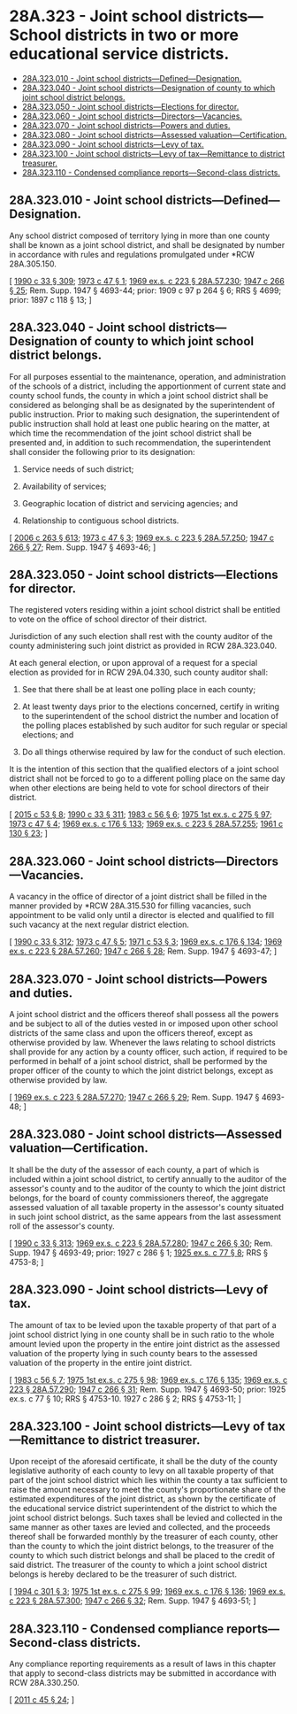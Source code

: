 # 28A.323 - Joint school districts—School districts in two or more educational service districts.
* [28A.323.010 - Joint school districts—Defined—Designation.](#28a323010---joint-school-districtsdefineddesignation)
* [28A.323.040 - Joint school districts—Designation of county to which joint school district belongs.](#28a323040---joint-school-districtsdesignation-of-county-to-which-joint-school-district-belongs)
* [28A.323.050 - Joint school districts—Elections for director.](#28a323050---joint-school-districtselections-for-director)
* [28A.323.060 - Joint school districts—Directors—Vacancies.](#28a323060---joint-school-districtsdirectorsvacancies)
* [28A.323.070 - Joint school districts—Powers and duties.](#28a323070---joint-school-districtspowers-and-duties)
* [28A.323.080 - Joint school districts—Assessed valuation—Certification.](#28a323080---joint-school-districtsassessed-valuationcertification)
* [28A.323.090 - Joint school districts—Levy of tax.](#28a323090---joint-school-districtslevy-of-tax)
* [28A.323.100 - Joint school districts—Levy of tax—Remittance to district treasurer.](#28a323100---joint-school-districtslevy-of-taxremittance-to-district-treasurer)
* [28A.323.110 - Condensed compliance reports—Second-class districts.](#28a323110---condensed-compliance-reportssecond-class-districts)
## 28A.323.010 - Joint school districts—Defined—Designation.
Any school district composed of territory lying in more than one county shall be known as a joint school district, and shall be designated by number in accordance with rules and regulations promulgated under *RCW 28A.305.150.

\[ [1990 c 33 § 309](https://leg.wa.gov/CodeReviser/documents/sessionlaw/1990c33.pdf?cite=1990%20c%2033%20§%20309); [1973 c 47 § 1](https://leg.wa.gov/CodeReviser/documents/sessionlaw/1973c47.pdf?cite=1973%20c%2047%20§%201); [1969 ex.s. c 223 § 28A.57.230](https://leg.wa.gov/CodeReviser/documents/sessionlaw/1969ex1c223.pdf?cite=1969%20ex.s.%20c%20223%20§%2028A.57.230); [1947 c 266 § 25](https://leg.wa.gov/CodeReviser/documents/sessionlaw/1947c266.pdf?cite=1947%20c%20266%20§%2025); Rem. Supp. 1947 § 4693-44; prior: 1909 c 97 p 264 § 6; RRS § 4699; prior:  1897 c 118 § 13; \]

## 28A.323.040 - Joint school districts—Designation of county to which joint school district belongs.
For all purposes essential to the maintenance, operation, and administration of the schools of a district, including the apportionment of current state and county school funds, the county in which a joint school district shall be considered as belonging shall be as designated by the superintendent of public instruction. Prior to making such designation, the superintendent of public instruction shall hold at least one public hearing on the matter, at which time the recommendation of the joint school district shall be presented and, in addition to such recommendation, the superintendent shall consider the following prior to its designation:

1. Service needs of such district;

2. Availability of services;

3. Geographic location of district and servicing agencies; and

4. Relationship to contiguous school districts.

\[ [2006 c 263 § 613](https://lawfilesext.leg.wa.gov/biennium/2005-06/Pdf/Bills/Session%20Laws/House/3098-S2.SL.pdf?cite=2006%20c%20263%20§%20613); [1973 c 47 § 3](https://leg.wa.gov/CodeReviser/documents/sessionlaw/1973c47.pdf?cite=1973%20c%2047%20§%203); [1969 ex.s. c 223 § 28A.57.250](https://leg.wa.gov/CodeReviser/documents/sessionlaw/1969ex1c223.pdf?cite=1969%20ex.s.%20c%20223%20§%2028A.57.250); [1947 c 266 § 27](https://leg.wa.gov/CodeReviser/documents/sessionlaw/1947c266.pdf?cite=1947%20c%20266%20§%2027); Rem. Supp. 1947 § 4693-46; \]

## 28A.323.050 - Joint school districts—Elections for director.
The registered voters residing within a joint school district shall be entitled to vote on the office of school director of their district.

Jurisdiction of any such election shall rest with the county auditor of the county administering such joint district as provided in RCW 28A.323.040.

At each general election, or upon approval of a request for a special election as provided for in RCW 29A.04.330, such county auditor shall:

1. See that there shall be at least one polling place in each county;

2. At least twenty days prior to the elections concerned, certify in writing to the superintendent of the school district the number and location of the polling places established by such auditor for such regular or special elections; and

3. Do all things otherwise required by law for the conduct of such election.

It is the intention of this section that the qualified electors of a joint school district shall not be forced to go to a different polling place on the same day when other elections are being held to vote for school directors of their district.

\[ [2015 c 53 § 8](https://lawfilesext.leg.wa.gov/biennium/2015-16/Pdf/Bills/Session%20Laws/House/1806-S.SL.pdf?cite=2015%20c%2053%20§%208); [1990 c 33 § 311](https://leg.wa.gov/CodeReviser/documents/sessionlaw/1990c33.pdf?cite=1990%20c%2033%20§%20311); [1983 c 56 § 6](https://leg.wa.gov/CodeReviser/documents/sessionlaw/1983c56.pdf?cite=1983%20c%2056%20§%206); [1975 1st ex.s. c 275 § 97](https://leg.wa.gov/CodeReviser/documents/sessionlaw/1975ex1c275.pdf?cite=1975%201st%20ex.s.%20c%20275%20§%2097); [1973 c 47 § 4](https://leg.wa.gov/CodeReviser/documents/sessionlaw/1973c47.pdf?cite=1973%20c%2047%20§%204); [1969 ex.s. c 176 § 133](https://leg.wa.gov/CodeReviser/documents/sessionlaw/1969ex1c176.pdf?cite=1969%20ex.s.%20c%20176%20§%20133); [1969 ex.s. c 223 § 28A.57.255](https://leg.wa.gov/CodeReviser/documents/sessionlaw/1969ex1c223.pdf?cite=1969%20ex.s.%20c%20223%20§%2028A.57.255); [1961 c 130 § 23](https://leg.wa.gov/CodeReviser/documents/sessionlaw/1961c130.pdf?cite=1961%20c%20130%20§%2023); \]

## 28A.323.060 - Joint school districts—Directors—Vacancies.
A vacancy in the office of director of a joint district shall be filled in the manner provided by *RCW 28A.315.530 for filling vacancies, such appointment to be valid only until a director is elected and qualified to fill such vacancy at the next regular district election.

\[ [1990 c 33 § 312](https://leg.wa.gov/CodeReviser/documents/sessionlaw/1990c33.pdf?cite=1990%20c%2033%20§%20312); [1973 c 47 § 5](https://leg.wa.gov/CodeReviser/documents/sessionlaw/1973c47.pdf?cite=1973%20c%2047%20§%205); [1971 c 53 § 3](https://leg.wa.gov/CodeReviser/documents/sessionlaw/1971c53.pdf?cite=1971%20c%2053%20§%203); [1969 ex.s. c 176 § 134](https://leg.wa.gov/CodeReviser/documents/sessionlaw/1969ex1c176.pdf?cite=1969%20ex.s.%20c%20176%20§%20134); [1969 ex.s. c 223 § 28A.57.260](https://leg.wa.gov/CodeReviser/documents/sessionlaw/1969ex1c223.pdf?cite=1969%20ex.s.%20c%20223%20§%2028A.57.260); [1947 c 266 § 28](https://leg.wa.gov/CodeReviser/documents/sessionlaw/1947c266.pdf?cite=1947%20c%20266%20§%2028); Rem. Supp. 1947 § 4693-47; \]

## 28A.323.070 - Joint school districts—Powers and duties.
A joint school district and the officers thereof shall possess all the powers and be subject to all of the duties vested in or imposed upon other school districts of the same class and upon the officers thereof, except as otherwise provided by law. Whenever the laws relating to school districts shall provide for any action by a county officer, such action, if required to be performed in behalf of a joint school district, shall be performed by the proper officer of the county to which the joint district belongs, except as otherwise provided by law.

\[ [1969 ex.s. c 223 § 28A.57.270](https://leg.wa.gov/CodeReviser/documents/sessionlaw/1969ex1c223.pdf?cite=1969%20ex.s.%20c%20223%20§%2028A.57.270); [1947 c 266 § 29](https://leg.wa.gov/CodeReviser/documents/sessionlaw/1947c266.pdf?cite=1947%20c%20266%20§%2029); Rem. Supp. 1947 § 4693-48; \]

## 28A.323.080 - Joint school districts—Assessed valuation—Certification.
It shall be the duty of the assessor of each county, a part of which is included within a joint school district, to certify annually to the auditor of the assessor's county and to the auditor of the county to which the joint district belongs, for the board of county commissioners thereof, the aggregate assessed valuation of all taxable property in the assessor's county situated in such joint school district, as the same appears from the last assessment roll of the assessor's county.

\[ [1990 c 33 § 313](https://leg.wa.gov/CodeReviser/documents/sessionlaw/1990c33.pdf?cite=1990%20c%2033%20§%20313); [1969 ex.s. c 223 § 28A.57.280](https://leg.wa.gov/CodeReviser/documents/sessionlaw/1969ex1c223.pdf?cite=1969%20ex.s.%20c%20223%20§%2028A.57.280); [1947 c 266 § 30](https://leg.wa.gov/CodeReviser/documents/sessionlaw/1947c266.pdf?cite=1947%20c%20266%20§%2030); Rem. Supp. 1947 § 4693-49; prior:  1927 c 286 § 1; [1925 ex.s. c 77 § 8](https://leg.wa.gov/CodeReviser/documents/sessionlaw/1925ex1c77.pdf?cite=1925%20ex.s.%20c%2077%20§%208); RRS § 4753-8; \]

## 28A.323.090 - Joint school districts—Levy of tax.
The amount of tax to be levied upon the taxable property of that part of a joint school district lying in one county shall be in such ratio to the whole amount levied upon the property in the entire joint district as the assessed valuation of the property lying in such county bears to the assessed valuation of the property in the entire joint district.

\[ [1983 c 56 § 7](https://leg.wa.gov/CodeReviser/documents/sessionlaw/1983c56.pdf?cite=1983%20c%2056%20§%207); [1975 1st ex.s. c 275 § 98](https://leg.wa.gov/CodeReviser/documents/sessionlaw/1975ex1c275.pdf?cite=1975%201st%20ex.s.%20c%20275%20§%2098); [1969 ex.s. c 176 § 135](https://leg.wa.gov/CodeReviser/documents/sessionlaw/1969ex1c176.pdf?cite=1969%20ex.s.%20c%20176%20§%20135); [1969 ex.s. c 223 § 28A.57.290](https://leg.wa.gov/CodeReviser/documents/sessionlaw/1969ex1c223.pdf?cite=1969%20ex.s.%20c%20223%20§%2028A.57.290); [1947 c 266 § 31](https://leg.wa.gov/CodeReviser/documents/sessionlaw/1947c266.pdf?cite=1947%20c%20266%20§%2031); Rem. Supp. 1947 § 4693-50; prior:   1925 ex.s. c 77 § 10; RRS § 4753-10.   1927 c 286 § 2; RRS § 4753-11; \]

## 28A.323.100 - Joint school districts—Levy of tax—Remittance to district treasurer.
Upon receipt of the aforesaid certificate, it shall be the duty of the county legislative authority of each county to levy on all taxable property of that part of the joint school district which lies within the county a tax sufficient to raise the amount necessary to meet the county's proportionate share of the estimated expenditures of the joint district, as shown by the certificate of the educational service district superintendent of the district to which the joint school district belongs. Such taxes shall be levied and collected in the same manner as other taxes are levied and collected, and the proceeds thereof shall be forwarded monthly by the treasurer of each county, other than the county to which the joint district belongs, to the treasurer of the county to which such district belongs and shall be placed to the credit of said district. The treasurer of the county to which a joint school district belongs is hereby declared to be the treasurer of such district.

\[ [1994 c 301 § 3](https://lawfilesext.leg.wa.gov/biennium/1993-94/Pdf/Bills/Session%20Laws/Senate/5372-S2.SL.pdf?cite=1994%20c%20301%20§%203); [1975 1st ex.s. c 275 § 99](https://leg.wa.gov/CodeReviser/documents/sessionlaw/1975ex1c275.pdf?cite=1975%201st%20ex.s.%20c%20275%20§%2099); [1969 ex.s. c 176 § 136](https://leg.wa.gov/CodeReviser/documents/sessionlaw/1969ex1c176.pdf?cite=1969%20ex.s.%20c%20176%20§%20136); [1969 ex.s. c 223 § 28A.57.300](https://leg.wa.gov/CodeReviser/documents/sessionlaw/1969ex1c223.pdf?cite=1969%20ex.s.%20c%20223%20§%2028A.57.300); [1947 c 266 § 32](https://leg.wa.gov/CodeReviser/documents/sessionlaw/1947c266.pdf?cite=1947%20c%20266%20§%2032); Rem. Supp. 1947 § 4693-51; \]

## 28A.323.110 - Condensed compliance reports—Second-class districts.
Any compliance reporting requirements as a result of laws in this chapter that apply to second-class districts may be submitted in accordance with RCW 28A.330.250.

\[ [2011 c 45 § 24](https://lawfilesext.leg.wa.gov/biennium/2011-12/Pdf/Bills/Session%20Laws/Senate/5184-S.SL.pdf?cite=2011%20c%2045%20§%2024); \]

